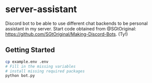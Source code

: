 # server-assistant

Discord bot to be able to use different chat backends to be personal assistant in my server.
Start code obtained from @SGtOriginal: https://github.com/SGtOriginal/Making-Discord-Bots. (Ty!)

## Getting Started

```bash
cp example.env .env
# Fill in the missing variables
# install missing required packages
python bot.py
```
